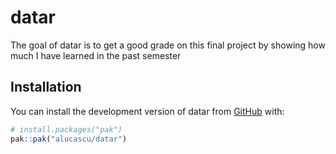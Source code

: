 
<!-- README.md is generated from README.Rmd. Please edit that file -->

# datar

<!-- badges: start -->

<!-- badges: end -->

The goal of datar is to get a good grade on this final project by
showing how much I have learned in the past semester

## Installation

You can install the development version of datar from
[GitHub](https://github.com/) with:

``` r
# install.packages("pak")
pak::pak("alucascu/datar")
```

